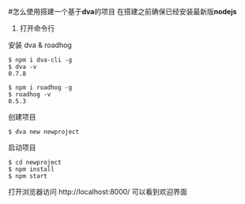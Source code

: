 #怎么使用搭建一个基于**dva**的项目
在搭建之前确保已经安装最新版**nodejs**

1. 打开命令行

安装 dva & roadhog
```batch
$ npm i dva-cli -g
$ dva -v
0.7.8

$ npm i roadhog -g
$ roadhog -v
0.5.3
```

创建项目
```batch
$ dva new newproject
```

启动项目
```batch
$ cd newproject
$ npm install
$ npm start
```

打开浏览器访问 http://localhost:8000/ 可以看到欢迎界面

